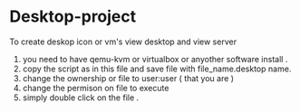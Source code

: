 # Desktop-project
To create deskop icon or vm's view desktop and view server
1. you need to have qemu-kvm or virtualbox or anyother software install .
2. copy the script as in this file and save file with file_name.desktop name.
3. change the ownership or file to user:user ( that you are )
4. change the permison on file to execute
5. simply double click on the file .

